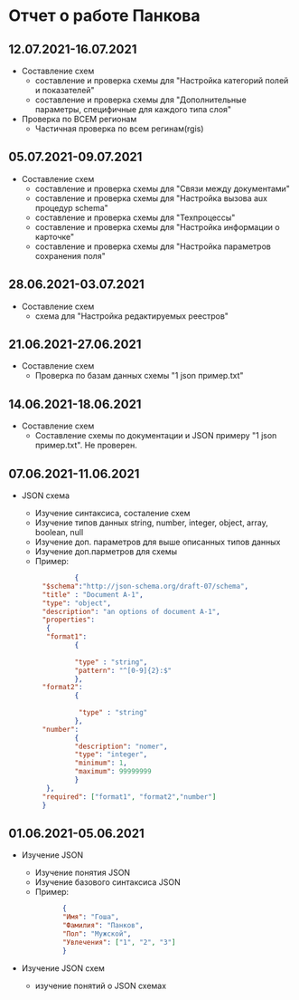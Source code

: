 # Отчет о работе Панкова

## 12.07.2021-16.07.2021

- Составление схем
  - составление и проверка схемы для "Настройка категорий полей и показателей"
  - составление и проверка схемы для "Дополнительные параметры, специфичные для каждого типа слоя"
- Проверка по ВСЕМ регионам
  - Частичная проверка по всем регинам(rgis)
  
## 05.07.2021-09.07.2021

- Составление схем
  - составление и проверка схемы для "Связи между документами"
  - составление и проверка схемы для "Настройка вызова aux процедур schema"
  - составление и проверка схемы для "Техпроцессы"
  - составление и проверка схемы для "Настройка информации о карточке"
  - составление и проверка схемы для "Настройка параметров сохранения поля"

## 28.06.2021-03.07.2021

- Составление схем
  - схема для "Настройка редактируемых реестров"

## 21.06.2021-27.06.2021

- Составление схем
  - Проверка по базам данных схемы "1 json пример.txt"

## 14.06.2021-18.06.2021

- Составление схем
  - Составление схемы по документации и JSON примеру "1 json пример.txt". Не проверен.

## 07.06.2021-11.06.2021

- JSON схема
  - Изучение синтаксиса, состаление схем
  - Изучение типов данных string, number, integer, object, array, boolean, null
  - Изучение доп. параметров для выше описанных типов данных
  - Изучение доп.парметров для схемы
  - Пример:

   ``` json
                {
        "$schema":"http://json-schema.org/draft-07/schema",
        "title" : "Document A-1",
        "type": "object",
        "description": "an options of document A-1",
        "properties": 
         {
         "format1":
                {
            
                "type" : "string",
                "pattern": "^[0-9]{2}:$"
                },
        "format2":
                {
            
                 "type" : "string"
                },
        "number":
                {
                "description": "nomer",
                "type": "integer",
                "minimum": 1,
                "maximum": 99999999
                }
         },
        "required": ["format1", "format2","number"]
        }

   ```

## 01.06.2021-05.06.2021

- Изучение JSON
  - Изучение понятия JSON
  - Изучение базового синтаксиса JSON
  - Пример:

  ``` json
            {
            "Имя": "Гоша",
            "Фамилия": "Панков",
            "Пол": "Мужской",
            "Увлечения": ["1", "2", "3"]
            }
  ```

- Изучение JSON схем
  - изучение понятий о JSON схемах
